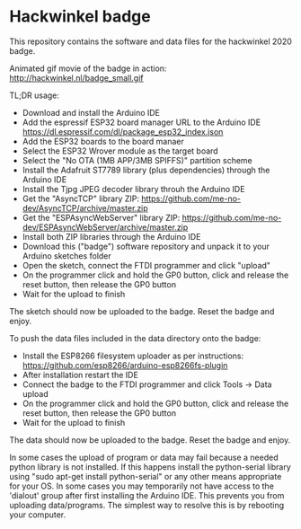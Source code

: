# Hackwinkel badge

This repository contains the software and data files for the hackwinkel 2020 badge.

Animated gif movie of the badge in action: http://hackwinkel.nl/badge_small.gif

TL;DR usage:

- Download and install the Arduino IDE
- Add the espressif ESP32 board manager URL to the Arduino IDE https://dl.espressif.com/dl/package_esp32_index.json
- Add the ESP32 boards to the board manaer
- Select the ESP32 Wrover module as the target board
- Select the "No OTA (1MB APP/3MB SPIFFS)" partition scheme
- Install the Adafruit ST7789 library (plus dependencies) through the Arduino IDE
- Install the Tjpg JPEG decoder library throuh the Arduino IDE
- Get the "AsyncTCP" library ZIP: https://github.com/me-no-dev/AsyncTCP/archive/master.zip
- Get the "ESPAsyncWebServer" library ZIP: https://github.com/me-no-dev/ESPAsyncWebServer/archive/master.zip
- Install both ZIP libraries through the Arduino IDE
- Download this ("badge") software repository and unpack it to your Arduino sketches folder
- Open the sketch, connect the FTDI programmer and click "upload"
- On the programmer click and hold the GP0 button, click and release the reset button, then release the GP0 button
- Wait for the upload to finish

The sketch should now be uploaded to the badge. Reset the badge and enjoy.

To push the data files included in the data directory onto the badge:

- Install the ESP8266 filesystem uploader as per instructions: https://github.com/esp8266/arduino-esp8266fs-plugin
- After installation restart the IDE
- Connect the badge to the FTDI programmer and click Tools -> Data upload
- On the programmer click and hold the GP0 button, click and release the reset button, then release the GP0 button
- Wait for the upload to finish

The data should now be uploaded to the badge. Reset the badge and enjoy.

In some cases the upload of program or data may fail because a needed python library is not installed. If this happens install the python-serial library using "sudo apt-get install python-serial" or any other means appropriate for your OS.
In some cases you may temporarily not have access to the 'dialout' group after first installing the Arduino IDE. This prevents you from uploading data/programs. The simplest way to resolve this is by rebooting your computer.


